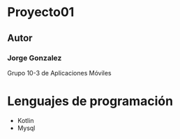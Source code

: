 # Proyecto01

## Autor
### Jorge Gonzalez

Grupo 10-3 de Aplicaciones Móviles

# Lenguajes de programación
- Kotlin
- Mysql
